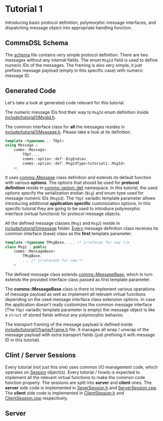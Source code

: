 # Tutorial 1
Introducing basic protocol definition, polymorphic message interfaces, and dispatching message object into appropriate handling function.

## CommsDSL Schema
The [schema](dsl/schema.xml) file contains very simple protocol definition.
There are two messages without any internal fields. The enum `MsgId` field
is used to define numeric IDs of the messages. The framing is also very
simple, it just prefixes message payload (empty in this specific case) with
numeric message ID.

## Generated Code
Let's take a look at generated code relevant for this tutorial.

The numeric message IDs find their way to `MsgId` enum definition inside
[include/tutorial1/MsgId.h](include/tutorial1/MsgId.h).

The common interface class for **all** the messages resides in 
[include/tutorial1/Message.h](include/tutorial1/Message.h). Please take a
look at its definition.
```cpp
template <typename... TOpt>
using Message =
    comms::Message<
        TOpt...,
        comms::option::def::BigEndian,
        comms::option::def::MsgIdType<tutorial1::MsgId>
    >;
```
It uses [comms::Message](https://arobenko.github.io/comms_doc/classcomms_1_1Message.html) class
definition and extends its default function with various **options**. The options
that should be used for **protocol definition** reside in 
[comms::option::def](https://arobenko.github.io/comms_doc/namespacecomms_1_1option_1_1def.html)
namespace. In this tutorial, the used options specify the serialization endian
(`Big`) and enum type used for message numeric IDs (`MsgId`). The `TOpt` variadic
template parameter allows introducing additional **application specific** customization
options. In this specific tutorial they are going to be used to introduce
polymorphic interface (virtual functions) for protocol message objects.

All the defined message classes (`Msg1` and `Msg2`) reside in 
[include/tutorial1/message](include/tutorial1/message) folder.
[Every](include/tutorial1/message/Msg1.h) message definition class
receives its common interface (base) class as the **first** template parameter.
```cpp
template <typename TMsgBase, ... /* irrelevan for now */>
class Msg1 : public
    comms::MessageBase<
        TMsgBase,
        ... /* irrelevant for now */
    >
```
The defined message class extends 
[comms::MessageBase](https://arobenko.github.io/comms_doc/classcomms_1_1MessageBase.html), which in
turn extends the provided interface class passed as first template parameter.

The **comms::MessageBase** class is there to implement various operations of message payload as
well as implement all relevant virtual functions depending on the used message interface class
extension options. In case the application doesn't really customizes the common message interface
(The `TOpt` variadic template parameter is empty) the message object is like a `struct` of
stored fields without any polymorphic behavior.

The transport framing of the message payload is defined inside 
[include/tutorial1/frame/Frame.h](include/tutorial1/frame/Frame.h) file. It manages all wrap / unwrap
of the message payload with extra transport fields (just prefixing it with message ID in this 
tutorial).

## Clint / Server Sessions
Every tutorial (not just this one) uses common I/O management code, which operates on 
[Session](../lib/include/Session.h) object(s). Every tutorial / howto is expected
to implement all the relevant virtual functions to make the common code function
properly. The sessions are split into **server** and **client** ones. The **server**
side code is implemented in [SeverSession.h](src/ServerSession.h) and 
[ServerSession.cpp](src/ServerSession.cpp). The **client**
side code is implemented in [ClientSession.h](src/ClientSession.h) and 
[ClientSession.cpp](src/ClientSession.cpp) respectively. 

## Server

